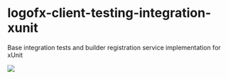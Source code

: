 # logofx-client-testing-integration-xunit
Base integration tests and builder registration service implementation for xUnit

<img src=https://ci.appveyor.com/api/projects/status/github/logofx/logofx-client-testing-integration-xunit>